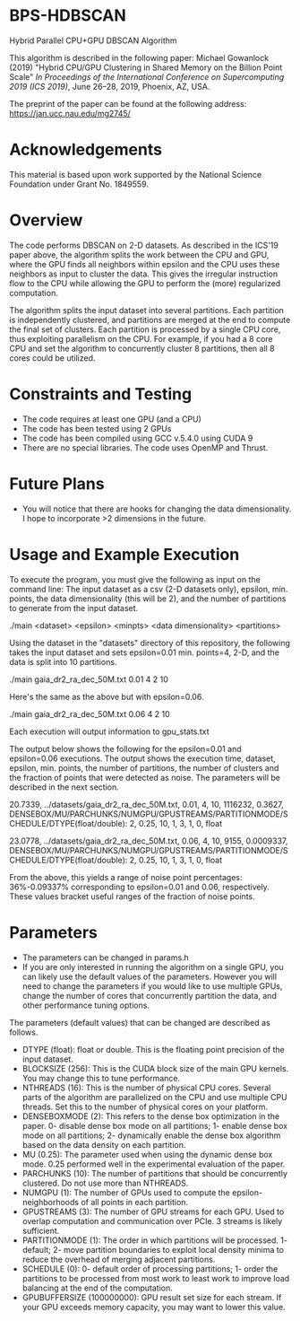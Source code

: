# BPS-HDBSCAN
Hybrid Parallel CPU+GPU DBSCAN Algorithm

This algorithm is described in the following paper: Michael Gowanlock (2019) "Hybrid CPU/GPU Clustering in Shared Memory on the Billion Point Scale" *In Proceedings of the International Conference on Supercomputing 2019 (ICS 2019)*, June 26–28, 2019, Phoenix, AZ, USA.

The preprint of the paper can be found at the following address: https://jan.ucc.nau.edu/mg2745/

# Acknowledgements
This material is based upon work supported by the National Science Foundation under Grant No. 1849559.

# Overview
The code performs DBSCAN on 2-D datasets. As described in the ICS'19 paper above, the algorithm splits the work between the CPU and GPU, where the GPU finds all neighbors within epsilon and the CPU uses these neighbors as input to cluster the data. This gives the irregular instruction flow to the CPU while allowing the GPU to perform the (more) regularized computation.

The algorithm splits the input dataset into several partitions. Each partition is independently clustered, and partitions are merged at the end to compute the final set of clusters. Each partition is processed by a single CPU core, thus exploiting parallelism on the CPU. For example, if you had a 8 core CPU and set the algorithm to concurrently cluster 8 partitions, then all 8 cores could be utilized. 


# Constraints and Testing
- The code requires at least one GPU (and a CPU)
- The code has been tested using 2 GPUs
- The code has been compiled using GCC v.5.4.0 using CUDA 9
- There are no special libraries. The code uses OpenMP and Thrust.

# Future Plans
- You will notice that there are hooks for changing the data dimensionality. I hope to incorporate >2 dimensions in the future.

# Usage and Example Execution
To execute the program, you must give the following as input on the command line: The input dataset as a csv (2-D datasets only), epsilon, min. points, the data dimensionality (this will be 2), and the number of partitions to generate from the input dataset.

./main \<dataset\> \<epsilon\> \<minpts\> \<data dimensionality\> \<partitions\>
  
Using the dataset in the "datasets" directory of this repository, the following takes the input dataset and sets epsilon=0.01 min. points=4, 2-D, and the data is split into 10 partitions.

./main gaia_dr2_ra_dec_50M.txt 0.01 4 2 10


Here's the same as the above but with epsilon=0.06.

./main gaia_dr2_ra_dec_50M.txt 0.06 4 2 10

Each execution will output information to gpu_stats.txt

The output below shows the following for the epsilon=0.01 and epsilon=0.06 executions. The output shows the execution time, dataset, epsilon, min. points, the number of partitions, the number of clusters and the fraction of points that were detected as noise. The parameters will be described in the next section.

20.7339, ../datasets/gaia_dr2_ra_dec_50M.txt, 0.01, 4, 10, 1116232, 0.3627, DENSEBOX/MU/PARCHUNKS/NUMGPU/GPUSTREAMS/PARTITIONMODE/SCHEDULE/DTYPE(float/double): 2, 0.25, 10, 1, 3, 1, 0, float

23.0778, ../datasets/gaia_dr2_ra_dec_50M.txt, 0.06, 4, 10, 9155, 0.0009337, DENSEBOX/MU/PARCHUNKS/NUMGPU/GPUSTREAMS/PARTITIONMODE/SCHEDULE/DTYPE(float/double): 2, 0.25, 10, 1, 3, 1, 0, float

From the above, this yields a range of noise point percentages: 36%-0.09337% corresponding to epsilon=0.01 and 0.06, respectively. These values bracket useful ranges of the fraction of noise points.

# Parameters
- The parameters can be changed in params.h
- If you are only interested in running the algorithm on a single GPU, you can likely use the default values of the parameters. However you will need to change the parameters if you would like to use multiple GPUs, change the number of cores that concurrently partition the data, and other performance tuning options.

The parameters (default values) that can be changed are described as follows.
- DTYPE (float): float or double. This is the floating point precision of the input dataset. 
- BLOCKSIZE (256): This is the CUDA block size of the main GPU kernels. You may change this to tune performance.  
- NTHREADS (16): This is the number of physical CPU cores. Several parts of the algorithm are parallelized on the CPU and use multiple CPU threads. Set this to the number of physical cores on your platform.
- DENSEBOXMODE (2): This refers to the dense box optimization in the paper. 0- disable dense box mode on all partitions; 1- enable dense box mode on all partitions; 2- dynamically enable the dense box algorithm based on the data density on each partition.
- MU (0.25): The parameter used when using the dynamic dense box mode. 0.25 performed well in the experimental evaluation of the paper.
- PARCHUNKS (10): The number of partitions that should be concurrently clustered. Do not use more than NTHREADS.
- NUMGPU (1): The number of GPUs used to compute the epsilon-neighborhoods of all points in each partition.
- GPUSTREAMS (3): The number of GPU streams for each GPU. Used to overlap computation and communication over PCIe. 3 streams is likely sufficient.
- PARTITIONMODE (1): The order in which partitions will be processed. 1- default; 2- move partition boundaries to exploit local density minima to reduce the overhead of merging adjacent partitions.
- SCHEDULE (0): 0- default order of processing partitions; 1- order the partitions to be processed from most work to least work to improve load balancing at the end of the computation.
- GPUBUFFERSIZE (100000000): GPU result set size for each stream. If your GPU exceeds memory capacity, you may want to lower this value.



